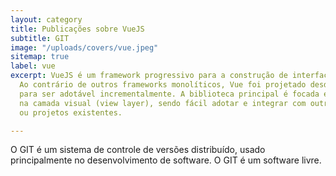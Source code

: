 ```yaml
---
layout: category
title: Publicações sobre VueJS
subtitle: GIT
image: "/uploads/covers/vue.jpeg"
sitemap: true
label: vue
excerpt: VueJS é um framework progressivo para a construção de interfaces de usuário.
  Ao contrário de outros frameworks monolíticos, Vue foi projetado desde sua concepção
  para ser adotável incrementalmente. A biblioteca principal é focada exclusivamente
  na camada visual (view layer), sendo fácil adotar e integrar com outras bibliotecas
  ou projetos existentes.

---
```

O GIT é um sistema de controle de versões distribuído, usado principalmente no desenvolvimento de software. O GIT é um software livre.